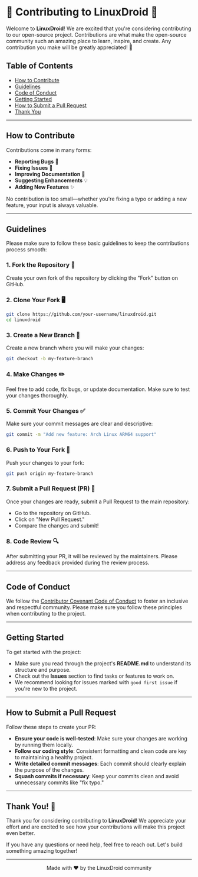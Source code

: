 # 🎉 Contributing to **LinuxDroid** 🚀

Welcome to **LinuxDroid**! We are excited that you're considering contributing to our open-source project. Contributions are what make the open-source community such an amazing place to learn, inspire, and create. Any contribution you make will be greatly appreciated! 💖

## Table of Contents
- [How to Contribute](#how-to-contribute)
- [Guidelines](#guidelines)
- [Code of Conduct](#code-of-conduct)
- [Getting Started](#getting-started)
- [How to Submit a Pull Request](#how-to-submit-a-pull-request)
- [Thank You](#thank-you)

---

## How to Contribute

Contributions come in many forms:
- **Reporting Bugs** 🐞
- **Fixing Issues** 🔧
- **Improving Documentation** 📖
- **Suggesting Enhancements** 💡
- **Adding New Features** ✨

No contribution is too small—whether you're fixing a typo or adding a new feature, your input is always valuable.

---

## Guidelines

Please make sure to follow these basic guidelines to keep the contributions process smooth:

### 1. Fork the Repository 🍴
Create your own fork of the repository by clicking the "Fork" button on GitHub.

### 2. Clone Your Fork 🖥️
```bash
git clone https://github.com/your-username/linuxdroid.git
cd linuxdroid
```

### 3. Create a New Branch 🌳
Create a new branch where you will make your changes:
```bash
git checkout -b my-feature-branch
```

### 4. Make Changes ✏️
Feel free to add code, fix bugs, or update documentation. Make sure to test your changes thoroughly.

### 5. Commit Your Changes ✅
Make sure your commit messages are clear and descriptive:
```bash
git commit -m "Add new feature: Arch Linux ARM64 support"
```

### 6. Push to Your Fork 🚀
Push your changes to your fork:
```bash
git push origin my-feature-branch
```

### 7. Submit a Pull Request (PR) 🔄
Once your changes are ready, submit a Pull Request to the main repository:
- Go to the repository on GitHub.
- Click on "New Pull Request."
- Compare the changes and submit!

### 8. Code Review 🔍
After submitting your PR, it will be reviewed by the maintainers. Please address any feedback provided during the review process.

---

## Code of Conduct

We follow the [Contributor Covenant Code of Conduct](https://www.contributor-covenant.org/) to foster an inclusive and respectful community. Please make sure you follow these principles when contributing to the project.

---

## Getting Started

To get started with the project:
- Make sure you read through the project's **README.md** to understand its structure and purpose.
- Check out the **Issues** section to find tasks or features to work on.
- We recommend looking for issues marked with `good first issue` if you're new to the project.

---

## How to Submit a Pull Request

Follow these steps to create your PR:

- **Ensure your code is well-tested**: Make sure your changes are working by running them locally.
- **Follow our coding style**: Consistent formatting and clean code are key to maintaining a healthy project.
- **Write detailed commit messages**: Each commit should clearly explain the purpose of the changes.
- **Squash commits if necessary**: Keep your commits clean and avoid unnecessary commits like "fix typo."

---

## Thank You! 🙌

Thank you for considering contributing to **LinuxDroid**! We appreciate your effort and are excited to see how your contributions will make this project even better.

If you have any questions or need help, feel free to reach out. Let's build something amazing together!

---


<p align="center">Made with ❤️ by the LinuxDroid community</p>
